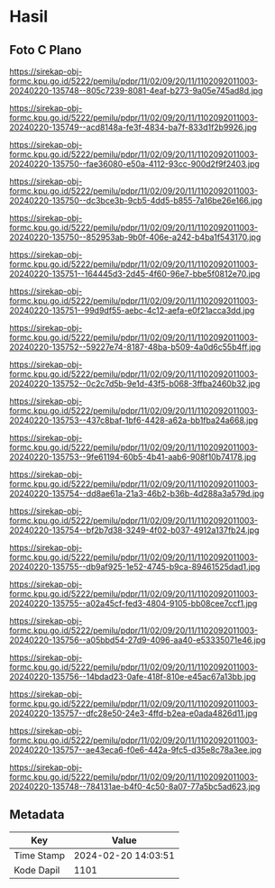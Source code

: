 # Hasil

## Foto C Plano

https://sirekap-obj-formc.kpu.go.id/5222/pemilu/pdpr/11/02/09/20/11/1102092011003-20240220-135748--805c7239-8081-4eaf-b273-9a05e745ad8d.jpg

https://sirekap-obj-formc.kpu.go.id/5222/pemilu/pdpr/11/02/09/20/11/1102092011003-20240220-135749--acd8148a-fe3f-4834-ba7f-833d1f2b9926.jpg

https://sirekap-obj-formc.kpu.go.id/5222/pemilu/pdpr/11/02/09/20/11/1102092011003-20240220-135750--fae36080-e50a-4112-93cc-900d2f9f2403.jpg

https://sirekap-obj-formc.kpu.go.id/5222/pemilu/pdpr/11/02/09/20/11/1102092011003-20240220-135750--dc3bce3b-9cb5-4dd5-b855-7a16be26e166.jpg

https://sirekap-obj-formc.kpu.go.id/5222/pemilu/pdpr/11/02/09/20/11/1102092011003-20240220-135750--852953ab-9b0f-406e-a242-b4ba1f543170.jpg

https://sirekap-obj-formc.kpu.go.id/5222/pemilu/pdpr/11/02/09/20/11/1102092011003-20240220-135751--164445d3-2d45-4f60-96e7-bbe5f0812e70.jpg

https://sirekap-obj-formc.kpu.go.id/5222/pemilu/pdpr/11/02/09/20/11/1102092011003-20240220-135751--99d9df55-aebc-4c12-aefa-e0f21acca3dd.jpg

https://sirekap-obj-formc.kpu.go.id/5222/pemilu/pdpr/11/02/09/20/11/1102092011003-20240220-135752--59227e74-8187-48ba-b509-4a0d6c55b4ff.jpg

https://sirekap-obj-formc.kpu.go.id/5222/pemilu/pdpr/11/02/09/20/11/1102092011003-20240220-135752--0c2c7d5b-9e1d-43f5-b068-3ffba2460b32.jpg

https://sirekap-obj-formc.kpu.go.id/5222/pemilu/pdpr/11/02/09/20/11/1102092011003-20240220-135753--437c8baf-1bf6-4428-a62a-bb1fba24a668.jpg

https://sirekap-obj-formc.kpu.go.id/5222/pemilu/pdpr/11/02/09/20/11/1102092011003-20240220-135753--9fe61194-60b5-4b41-aab6-908f10b74178.jpg

https://sirekap-obj-formc.kpu.go.id/5222/pemilu/pdpr/11/02/09/20/11/1102092011003-20240220-135754--dd8ae61a-21a3-46b2-b36b-4d288a3a579d.jpg

https://sirekap-obj-formc.kpu.go.id/5222/pemilu/pdpr/11/02/09/20/11/1102092011003-20240220-135754--bf2b7d38-3249-4f02-b037-4912a137fb24.jpg

https://sirekap-obj-formc.kpu.go.id/5222/pemilu/pdpr/11/02/09/20/11/1102092011003-20240220-135755--db9af925-1e52-4745-b9ca-89461525dad1.jpg

https://sirekap-obj-formc.kpu.go.id/5222/pemilu/pdpr/11/02/09/20/11/1102092011003-20240220-135755--a02a45cf-fed3-4804-9105-bb08cee7ccf1.jpg

https://sirekap-obj-formc.kpu.go.id/5222/pemilu/pdpr/11/02/09/20/11/1102092011003-20240220-135756--a05bbd54-27d9-4096-aa40-e53335071e46.jpg

https://sirekap-obj-formc.kpu.go.id/5222/pemilu/pdpr/11/02/09/20/11/1102092011003-20240220-135756--14bdad23-0afe-418f-810e-e45ac67a13bb.jpg

https://sirekap-obj-formc.kpu.go.id/5222/pemilu/pdpr/11/02/09/20/11/1102092011003-20240220-135757--dfc28e50-24e3-4ffd-b2ea-e0ada4826d11.jpg

https://sirekap-obj-formc.kpu.go.id/5222/pemilu/pdpr/11/02/09/20/11/1102092011003-20240220-135757--ae43eca6-f0e6-442a-9fc5-d35e8c78a3ee.jpg

https://sirekap-obj-formc.kpu.go.id/5222/pemilu/pdpr/11/02/09/20/11/1102092011003-20240220-135748--784131ae-b4f0-4c50-8a07-77a5bc5ad623.jpg


## Metadata

| Key        | Value               |
| ---------- | ------------------- |
| Time Stamp | 2024-02-20 14:03:51 |
| Kode Dapil | 1101                |



